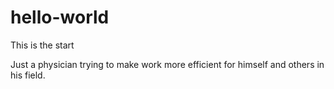 # hello-world
This is the start

Just a physician trying to make work more efficient for himself and others in his field. 
